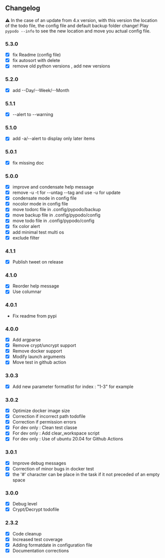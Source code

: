 ## Changelog

:warning: In the case of an update from 4.x version, with this version the location of the todo file, the config file and default backup folder change! Play ``pypodo --info`` to see the new location and move you actual config file.

### 5.3.0

- [x] fix Readme (config file)
- [x] fix autosort with delete
- [x] remove old python versions , add new versions

### 5.2.0

- [x] add --Day/--Week/--Month

### 5.1.1

- [x] --alert to --warning

### 5.1.0

- [x] add -a/--alert to display only later items
### 5.0.1

- [x] fix missing doc
### 5.0.0


- [x] improve and condensate help message
- [x] remove -u -t for --untag --tag and use -u for update
- [x] condensate mode in config file
- [x] nocolor mode in config file
- [x] move todorc file in .config/pypodo/backup
- [x] move backup file in .config/pypodo/config
- [x] move todo file in .config/pypodo/config
- [x] fix color alert
- [x] add minimal test multi os
- [x] exclude filter
### 4.1.1

- [x] Publish tweet on release 

### 4.1.0 

- [x] Reorder help message
- [x] Use columnar

### 4.0.1

- Fix readme from pypi
### 4.0.0

- [x] Add argparse
- [x] Remove crypt/uncrypt support
- [x] Remove docker support
- [x] Modify launch arguments
- [x] Move test in github action
### 3.0.3

- [x] Add new parameter formatlist for index : "1-3" for example

### 3.0.2

- [x] Optimize docker image size
- [x] Correction if incorrect path todofile
- [x] Correction if permission errors
- [x] For dev only : Clean test classe
- [x] For dev only : Add clear_workspace script
- [x] For dev only : Use of  ubuntu 20.04 for Github Actions

### 3.0.1

- [x] Improve debug messages
- [x] Correction of minor bugs in docker test
- [x] the '#' character can be place in the task if it not preceded of an empty space

### 3.0.0

- [x] Debug level
- [x] Crypt/Decrypt todofile

### 2.3.2

- [x] Code cleanup
- [x] Increased test coverage
- [x] Adding formatdate in configuration file
- [x] Documentation corrections
